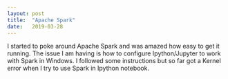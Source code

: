 ```yaml
---
layout: post
title:  "Apache Spark"
date:   2019-03-28
---
```



I started to poke around Apache Spark and was amazed how easy to get it running. The issue I am having is how to configure Ipython/Jupyter to work with Spark in Windows. I followed some instructions but so far got a Kernel error when I try to use Spark in Ipython notebook.
